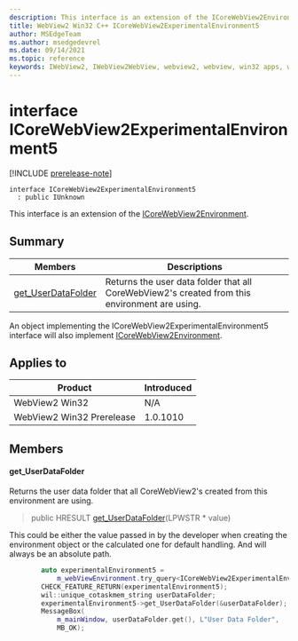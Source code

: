 ```yaml
---
description: This interface is an extension of the ICoreWebView2Environment that manages user data folder.
title: WebView2 Win32 C++ ICoreWebView2ExperimentalEnvironment5
author: MSEdgeTeam
ms.author: msedgedevrel
ms.date: 09/14/2021
ms.topic: reference
keywords: IWebView2, IWebView2WebView, webview2, webview, win32 apps, win32, edge, ICoreWebView2, ICoreWebView2Controller, browser control, edge html, ICoreWebView2ExperimentalEnvironment5
---
```


# interface ICoreWebView2ExperimentalEnvironment5

[!INCLUDE [prerelease-note](../includes/prerelease-note.md)]

```
interface ICoreWebView2ExperimentalEnvironment5
  : public IUnknown
```

This interface is an extension of the [ICoreWebView2Environment](icorewebview2environment.md).

## Summary

 Members                        | Descriptions
--------------------------------|---------------------------------------------
[get_UserDataFolder](#get_userdatafolder) | Returns the user data folder that all CoreWebView2's created from this environment are using.

An object implementing the ICoreWebView2ExperimentalEnvironment5 interface will also implement [ICoreWebView2Environment](icorewebview2environment.md).

## Applies to

Product                         | Introduced
--------------------------------|---------------------------------------------
WebView2 Win32            |    N/A
WebView2 Win32 Prerelease |    1.0.1010

## Members

#### get_UserDataFolder

Returns the user data folder that all CoreWebView2's created from this environment are using.

> public HRESULT [get_UserDataFolder](#get_userdatafolder)(LPWSTR * value)

This could be either the value passed in by the developer when creating the environment object or the calculated one for default handling. And will always be an absolute path.

```cpp
        auto experimentalEnvironment5 =
            m_webViewEnvironment.try_query<ICoreWebView2ExperimentalEnvironment5>();
        CHECK_FEATURE_RETURN(experimentalEnvironment5);
        wil::unique_cotaskmem_string userDataFolder;
        experimentalEnvironment5->get_UserDataFolder(&userDataFolder);
        MessageBox(
            m_mainWindow, userDataFolder.get(), L"User Data Folder",
            MB_OK);
```


